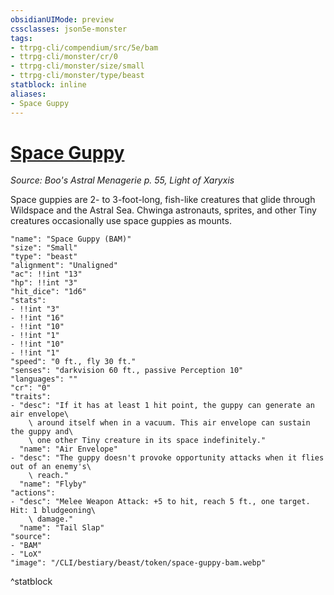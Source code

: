 ```yaml
---
obsidianUIMode: preview
cssclasses: json5e-monster
tags:
- ttrpg-cli/compendium/src/5e/bam
- ttrpg-cli/monster/cr/0
- ttrpg-cli/monster/size/small
- ttrpg-cli/monster/type/beast
statblock: inline
aliases:
- Space Guppy
---
```

# [Space Guppy](CLI/bestiary/beast/space-guppy-bam.md)
*Source: Boo's Astral Menagerie p. 55, Light of Xaryxis*  

Space guppies are 2- to 3-foot-long, fish-like creatures that glide through Wildspace and the Astral Sea. Chwinga astronauts, sprites, and other Tiny creatures occasionally use space guppies as mounts.

```statblock
"name": "Space Guppy (BAM)"
"size": "Small"
"type": "beast"
"alignment": "Unaligned"
"ac": !!int "13"
"hp": !!int "3"
"hit_dice": "1d6"
"stats":
- !!int "3"
- !!int "16"
- !!int "10"
- !!int "1"
- !!int "10"
- !!int "1"
"speed": "0 ft., fly 30 ft."
"senses": "darkvision 60 ft., passive Perception 10"
"languages": ""
"cr": "0"
"traits":
- "desc": "If it has at least 1 hit point, the guppy can generate an air envelope\
    \ around itself when in a vacuum. This air envelope can sustain the guppy and\
    \ one other Tiny creature in its space indefinitely."
  "name": "Air Envelope"
- "desc": "The guppy doesn't provoke opportunity attacks when it flies out of an enemy's\
    \ reach."
  "name": "Flyby"
"actions":
- "desc": "Melee Weapon Attack: +5 to hit, reach 5 ft., one target. Hit: 1 bludgeoning\
    \ damage."
  "name": "Tail Slap"
"source":
- "BAM"
- "LoX"
"image": "/CLI/bestiary/beast/token/space-guppy-bam.webp"
```
^statblock